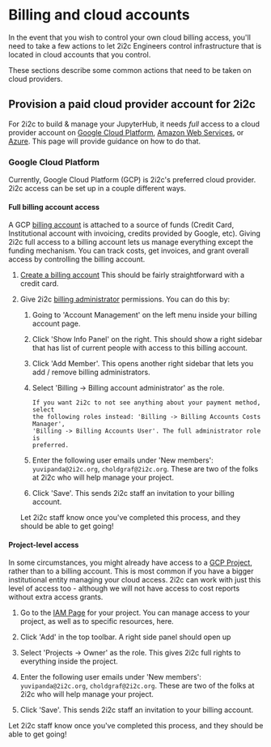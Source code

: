 # Billing and cloud accounts

In the event that you wish to control your own cloud billing access, you'll need to take a few actions to let 2i2c Engineers control infrastructure that is located in cloud accounts that you control.

These sections describe some common actions that need to be taken on cloud providers.

## Provision a paid cloud provider account for 2i2c

For 2i2c to build & manage your JupyterHub, it needs *full* access to a
cloud provider account on [Google Cloud Platform](https://cloud.google.com),
[Amazon Web Services](https://aws.amazon.com), or [Azure](https://azure.microsoft.com).
This page will provide guidance on how to do that.

### Google Cloud Platform

Currently, Google Cloud Platform (GCP) is 2i2c's preferred cloud provider. 2i2c
access can be set up in a couple different ways.

#### Full billing account access

A GCP [billing account](https://cloud.google.com/billing/docs/how-to/manage-billing-account)
is attached to a source of funds (Credit Card, Institutional account with invoicing,
credits provided by Google, etc). Giving 2i2c full access to a billing account
lets us manage everything except the funding mechanism. You can track costs,
get invoices, and grant overall access by controlling the billing account.

1. [Create a billing account](https://cloud.google.com/billing/docs/how-to/manage-billing-account#create_a_new_billing_account)
   This should be fairly straightforward with a credit card.

2. Give 2i2c [billing administrator](https://cloud.google.com/billing/docs/how-to/billing-access)
   permissions. You can do this by:

   1. Going to 'Account Management' on the left menu inside your billing account
      page.
   2. Click 'Show Info Panel' on the right. This should show a right sidebar that
      has list of current people with access to this billing account.
   3. Click 'Add Member'. This opens another right sidebar that lets you add /
      remove billing administrators.
   4. Select 'Billing -> Billing account administrator' as the role.

      ```{note}
      If you want 2i2c to not see anything about your payment method, select
      the following roles instead: 'Billing -> Billing Accounts Costs Manager',
      'Billing -> Billing Accounts User'. The full administrator role is
      preferred.
      ```
   5. Enter the following user emails under 'New members': `yuvipanda@2i2c.org`,
      `choldgraf@2i2c.org`. These are two of the folks at 2i2c who will
      help manage your project.
   6. Click 'Save'. This sends 2i2c staff an invitation to your billing account.

   Let 2i2c staff know once you've completed this process, and they should be
   able to get going!

#### Project-level access

In some circumstances, you might already have access to a [GCP Project](https://cloud.google.com/storage/docs/projects),
rather than to a billing account. This is most common if you have a bigger
institutional entity managing your cloud access. 2i2c can work with just this
level of access too - although we will not have access to cost reports without
extra access grants.

1. Go to the [IAM Page](https://console.cloud.google.com/iam-admin/iam) for your
   project. You can manage access to your project, as well as to specific resources,
   here.

2. Click 'Add' in the top toolbar. A right side panel should open up

3. Select 'Projects -> Owner' as the role. This gives 2i2c full rights to
   everything inside the project.

4. Enter the following user emails under 'New members': `yuvipanda@2i2c.org`,
    `choldgraf@2i2c.org`. These are two of the folks at 2i2c who will
    help manage your project.

5. Click 'Save'. This sends 2i2c staff an invitation to your billing account.

Let 2i2c staff know once you've completed this process, and they should be
able to get going!
